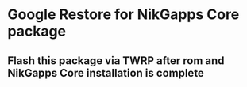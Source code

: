 # Google Restore for NikGapps Core package

## Flash this package via TWRP after rom and NikGapps Core installation is complete

